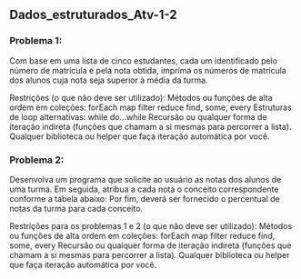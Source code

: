 ## Dados_estruturados_Atv-1-2

### Problema 1:

Com base em uma lista de cinco estudantes, cada um identificado pelo número de matrícula e pela nota obtida, imprima os números de matrícula dos alunos cuja nota seja superior à média da turma.

Restrições (o que não deve ser utilizado):
Métodos ou funções de alta ordem em coleções:
forEach
map
filter
reduce
find, some, every
Estruturas de loop alternativas:
while
do...while
Recursão ou qualquer forma de iteração indireta (funções que chamam a si mesmas para percorrer a lista).
Qualquer biblioteca ou helper que faça iteração automática por você.


### Problema 2:
Desenvolva um programa que solicite ao usuário as notas dos alunos de uma turma. Em seguida, atribua a cada nota o conceito correspondente conforme a tabela abaixo:
Por fim, deverá ser fornecido o percentual de notas da turma para cada conceito.

Restrições para os problemas 1 e 2 (o que não deve ser utilizado):
Métodos ou funções de alta ordem em coleções:
forEach
map
filter
reduce
find, some, every
Recursão ou qualquer forma de iteração indireta (funções que chamam a si mesmas para percorrer a lista).
Qualquer biblioteca ou helper que faça iteração automática por você.
